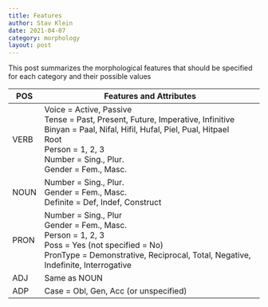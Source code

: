 ```yaml
---
title: Features
author: Stav Klein
date: 2021-04-07
category: morphology
layout: post
---
```


This post summarizes the morphological features that should be specified for each category and their possible values

| POS  | Features and Attributes                                                                                                                                                                                                  |
|------|--------------------------------------------------------------------------------------------------------------------------------------------------------------------------------------------------------------------------|
| VERB | Voice = Active, Passive<br>Tense = Past, Present, Future, Imperative, Infinitive<br>Binyan = Paal, Nifal, Hifil, Hufal, Piel, Pual, Hitpael<br>Root<br>Person = 1, 2, 3<br>Number = Sing., Plur.<br>Gender = Fem., Masc. |
| NOUN | Number = Sing., Plur.<br>Gender = Fem., Masc.<br>Definite = Def, Indef, Construct                                                                                                                                        |
| PRON | Number = Sing., Plur<br>Gender = Fem., Masc.<br>Person = 1, 2, 3<br>Poss = Yes (not specified = No)<br>PronType = Demonstrative, Reciprocal, Total, Negative, Indefinite, Interrogative                                  |
| ADJ  | Same as NOUN                                                                                                                                                                                                             |
| ADP  | Case = Obl, Gen, Acc (or unspecified)      
